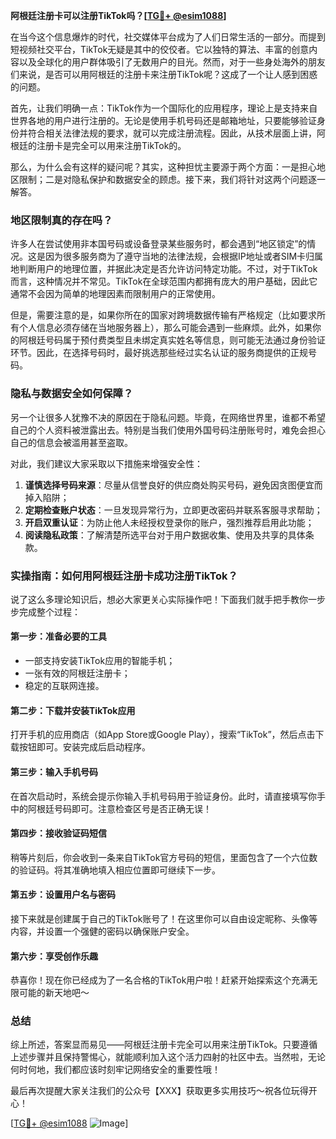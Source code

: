 **阿根廷注册卡可以注册TikTok吗？[[TG💪+ @esim1088](https://t.me/s/esim1088)]**

在当今这个信息爆炸的时代，社交媒体平台成为了人们日常生活的一部分。而提到短视频社交平台，TikTok无疑是其中的佼佼者。它以独特的算法、丰富的创意内容以及全球化的用户群体吸引了无数用户的目光。然而，对于一些身处海外的朋友们来说，是否可以用阿根廷的注册卡来注册TikTok呢？这成了一个让人感到困惑的问题。

首先，让我们明确一点：TikTok作为一个国际化的应用程序，理论上是支持来自世界各地的用户进行注册的。无论是使用手机号码还是邮箱地址，只要能够验证身份并符合相关法律法规的要求，就可以完成注册流程。因此，从技术层面上讲，阿根廷的注册卡是完全可以用来注册TikTok的。

那么，为什么会有这样的疑问呢？其实，这种担忧主要源于两个方面：一是担心地区限制；二是对隐私保护和数据安全的顾虑。接下来，我们将针对这两个问题逐一解答。

### 地区限制真的存在吗？

许多人在尝试使用非本国号码或设备登录某些服务时，都会遇到“地区锁定”的情况。这是因为很多服务商为了遵守当地的法律法规，会根据IP地址或者SIM卡归属地判断用户的地理位置，并据此决定是否允许访问特定功能。不过，对于TikTok而言，这种情况并不常见。TikTok在全球范围内都拥有庞大的用户基础，因此它通常不会因为简单的地理因素而限制用户的正常使用。

但是，需要注意的是，如果你所在的国家对跨境数据传输有严格规定（比如要求所有个人信息必须存储在当地服务器上），那么可能会遇到一些麻烦。此外，如果你的阿根廷号码属于预付费类型且未绑定真实姓名等信息，则可能无法通过身份验证环节。因此，在选择号码时，最好挑选那些经过实名认证的服务商提供的正规号码。

### 隐私与数据安全如何保障？

另一个让很多人犹豫不决的原因在于隐私问题。毕竟，在网络世界里，谁都不希望自己的个人资料被泄露出去。特别是当我们使用外国号码注册账号时，难免会担心自己的信息会被滥用甚至盗取。

对此，我们建议大家采取以下措施来增强安全性：

1. **谨慎选择号码来源**：尽量从信誉良好的供应商处购买号码，避免因贪图便宜而掉入陷阱；
2. **定期检查账户状态**：一旦发现异常行为，立即更改密码并联系客服寻求帮助；
3. **开启双重认证**：为防止他人未经授权登录你的账户，强烈推荐启用此功能；
4. **阅读隐私政策**：了解清楚所选平台对于用户数据收集、使用及共享的具体条款。

### 实操指南：如何用阿根廷注册卡成功注册TikTok？

说了这么多理论知识后，想必大家更关心实际操作吧！下面我们就手把手教你一步步完成整个过程：

#### 第一步：准备必要的工具
- 一部支持安装TikTok应用的智能手机；
- 一张有效的阿根廷注册卡；
- 稳定的互联网连接。

#### 第二步：下载并安装TikTok应用
打开手机的应用商店（如App Store或Google Play），搜索“TikTok”，然后点击下载按钮即可。安装完成后启动程序。

#### 第三步：输入手机号码
在首次启动时，系统会提示你输入手机号码用于验证身份。此时，请直接填写你手中的阿根廷号码即可。注意检查区号是否正确无误！

#### 第四步：接收验证码短信
稍等片刻后，你会收到一条来自TikTok官方号码的短信，里面包含了一个六位数的验证码。将其准确地填入相应位置即可继续下一步。

#### 第五步：设置用户名与密码
接下来就是创建属于自己的TikTok账号了！在这里你可以自由设定昵称、头像等内容，并设置一个强健的密码以确保账户安全。

#### 第六步：享受创作乐趣
恭喜你！现在你已经成为了一名合格的TikTok用户啦！赶紧开始探索这个充满无限可能的新天地吧～

### 总结

综上所述，答案显而易见——阿根廷注册卡完全可以用来注册TikTok。只要遵循上述步骤并且保持警惕心，就能顺利加入这个活力四射的社区中去。当然啦，无论何时何地，我们都应该时刻牢记网络安全的重要性哦！

最后再次提醒大家关注我们的公众号【XXX】获取更多实用技巧～祝各位玩得开心！

[[TG💪+ @esim1088](https://t.me/s/esim1088) ![Image](https://i.postimg.cc/4NQfJmqS/Snipaste-2025-05-13-00-14-12.png)]
